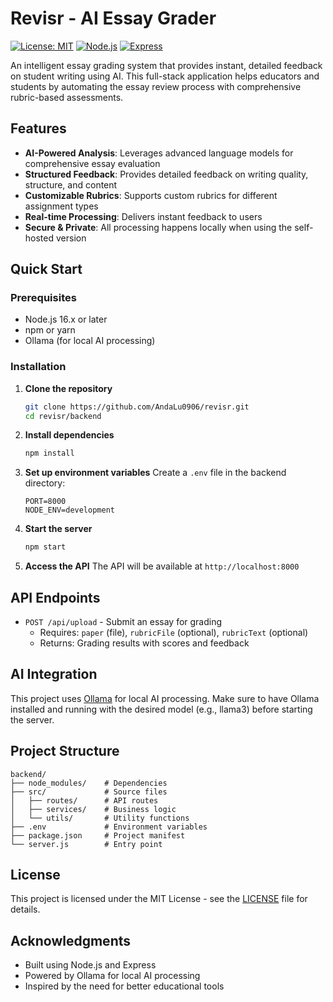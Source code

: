 # Revisr - AI Essay Grader

[![License: MIT](https://img.shields.io/badge/License-MIT-yellow.svg)](https://opensource.org/licenses/MIT)
[![Node.js](https://img.shields.io/badge/Node.js-16.x-green.svg)](https://nodejs.org/)
[![Express](https://img.shields.io/badge/Express-4.x-lightgrey.svg)](https://expressjs.com/)

An intelligent essay grading system that provides instant, detailed feedback on student writing using AI. This full-stack application helps educators and students by automating the essay review process with comprehensive rubric-based assessments.

## Features

- **AI-Powered Analysis**: Leverages advanced language models for comprehensive essay evaluation
- **Structured Feedback**: Provides detailed feedback on writing quality, structure, and content
- **Customizable Rubrics**: Supports custom rubrics for different assignment types
- **Real-time Processing**: Delivers instant feedback to users
- **Secure & Private**: All processing happens locally when using the self-hosted version

## Quick Start

### Prerequisites

- Node.js 16.x or later
- npm or yarn
- Ollama (for local AI processing)

### Installation

1. **Clone the repository**
   ```bash
   git clone https://github.com/AndaLu0906/revisr.git
   cd revisr/backend
   ```

2. **Install dependencies**
   ```bash
   npm install
   ```

3. **Set up environment variables**
   Create a `.env` file in the backend directory:
   ```env
   PORT=8000
   NODE_ENV=development
   ```

4. **Start the server**
   ```bash
   npm start
   ```

5. **Access the API**
   The API will be available at `http://localhost:8000`

## API Endpoints

- `POST /api/upload` - Submit an essay for grading
  - Requires: `paper` (file), `rubricFile` (optional), `rubricText` (optional)
  - Returns: Grading results with scores and feedback

## AI Integration

This project uses [Ollama](https://ollama.ai/) for local AI processing. Make sure to have Ollama installed and running with the desired model (e.g., llama3) before starting the server.

## Project Structure

```
backend/
├── node_modules/    # Dependencies
├── src/             # Source files
│   ├── routes/      # API routes
│   ├── services/    # Business logic
│   └── utils/       # Utility functions
├── .env             # Environment variables
├── package.json     # Project manifest
└── server.js        # Entry point
```

## License

This project is licensed under the MIT License - see the [LICENSE](LICENSE) file for details.

## Acknowledgments

- Built using Node.js and Express
- Powered by Ollama for local AI processing
- Inspired by the need for better educational tools
